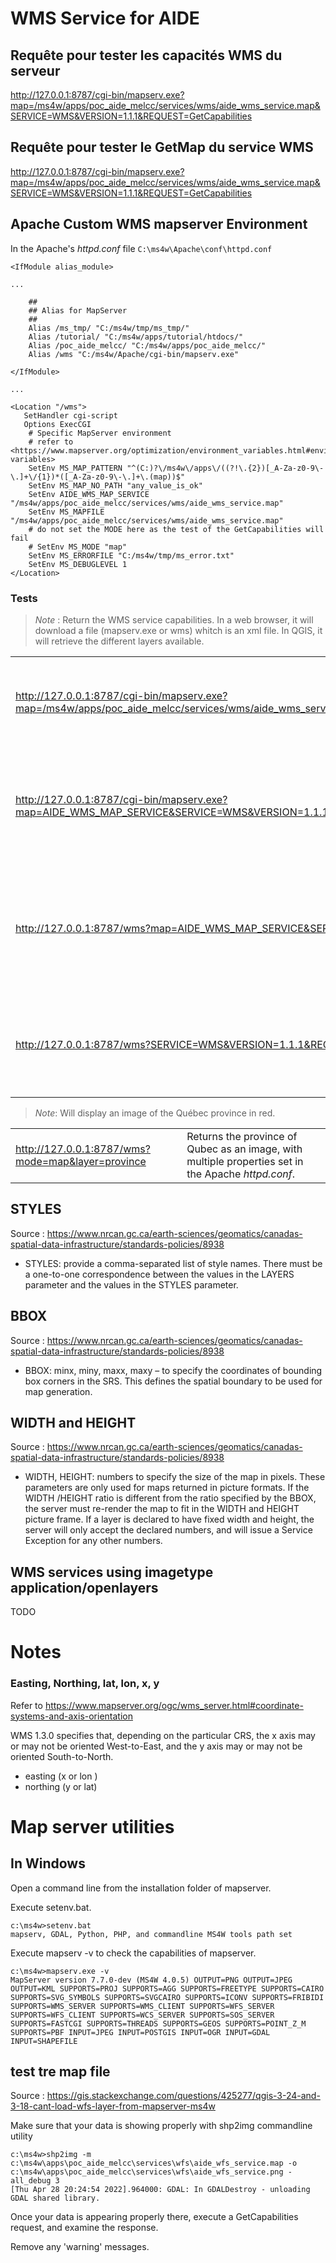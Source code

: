 # WMS Service for AIDE

## Requête pour tester les capacités WMS du serveur

<http://127.0.0.1:8787/cgi-bin/mapserv.exe?map=/ms4w/apps/poc_aide_melcc/services/wms/aide_wms_service.map&SERVICE=WMS&VERSION=1.1.1&REQUEST=GetCapabilities>

## Requête pour tester le GetMap  du service WMS

<http://127.0.0.1:8787/cgi-bin/mapserv.exe?map=/ms4w/apps/poc_aide_melcc/services/wms/aide_wms_service.map&SERVICE=WMS&VERSION=1.1.1&REQUEST=GetCapabilities>

## Apache Custom WMS mapserver Environment

In the Apache's _httpd.conf_ file `C:\ms4w\Apache\conf\httpd.conf`

```
<IfModule alias_module>
 
...

    ##
    ## Alias for MapServer
    ##
    Alias /ms_tmp/ "C:/ms4w/tmp/ms_tmp/"      
    Alias /tutorial/ "C:/ms4w/apps/tutorial/htdocs/"
    Alias /poc_aide_melcc/ "C:/ms4w/apps/poc_aide_melcc/"
    Alias /wms "C:/ms4w/Apache/cgi-bin/mapserv.exe"

</IfModule>

...

<Location "/wms">
   SetHandler cgi-script
   Options ExecCGI
    # Specific MapServer environment
    # refer to <https://www.mapserver.org/optimization/environment_variables.html#environment-variables>
    SetEnv MS_MAP_PATTERN "^(C:)?\/ms4w\/apps\/((?!\.{2})[_A-Za-z0-9\-\.]+\/{1})*([_A-Za-z0-9\-\.]+\.(map))$"
    SetEnv MS_MAP_NO_PATH "any_value_is_ok"
    SetEnv AIDE_WMS_MAP_SERVICE "/ms4w/apps/poc_aide_melcc/services/wms/aide_wms_service.map"
    SetEnv MS_MAPFILE "/ms4w/apps/poc_aide_melcc/services/wms/aide_wms_service.map"
    # do not set the MODE here as the test of the GetCapabilities will fail
    # SetEnv MS_MODE "map"
    SetEnv MS_ERRORFILE "C:/ms4w/tmp/ms_error.txt"
    SetEnv MS_DEBUGLEVEL 1
</Location>

```

### Tests

> _Note_ : Return the WMS service capabilities. In a web browser, it will download a file (mapserv.exe or wms) whitch is an xml file. In QGIS, it will retrieve the different layers available.

| | |
|:-|:-|
| <http://127.0.0.1:8787/cgi-bin/mapserv.exe?map=/ms4w/apps/poc_aide_melcc/services/wms/aide_wms_service.map&SERVICE=WMS&VERSION=1.1.1&REQUEST=GetCapabilities> | Return the WMS service capabilities with no customization of the Apache httpd.conf. |
| <http://127.0.0.1:8787/cgi-bin/mapserv.exe?map=AIDE_WMS_MAP_SERVICE&SERVICE=WMS&VERSION=1.1.1&REQUEST=GetCapabilities> | Return the WMS service capabilities with the _map=mapfile_ path obfuscated by an alias, set in the Apache _httpd.conf_. |
| <http://127.0.0.1:8787/wms?map=AIDE_WMS_MAP_SERVICE&SERVICE=WMS&VERSION=1.1.1&REQUEST=GetCapabilities> | Return the WMS service capabilities with the _cgi-bin/mapserv.exe_ webpath mapfile path obfuscated by an alias, set in the Apache _httpd.conf_. |
| <http://127.0.0.1:8787/wms?SERVICE=WMS&VERSION=1.1.1&REQUEST=GetCapabilities> | Return the WMS service capabilities with the _map=mapfile_ set in the Apache _httpd.conf_. |

> _Note_: Will display an image of the Québec province in red.

| | |
|:-|:-|
| <http://127.0.0.1:8787/wms?mode=map&layer=province> | Returns the province of Qubec as an image, with multiple properties set in the Apache _httpd.conf_. |

## STYLES

Source : <https://www.nrcan.gc.ca/earth-sciences/geomatics/canadas-spatial-data-infrastructure/standards-policies/8938>


* STYLES: provide a comma-separated list of style names. There must be a one-to-one correspondence between the values in the LAYERS parameter and the values in the STYLES parameter.

## BBOX

Source : <https://www.nrcan.gc.ca/earth-sciences/geomatics/canadas-spatial-data-infrastructure/standards-policies/8938>

* BBOX: minx, miny, maxx, maxy – to specify the coordinates of bounding box corners in the  SRS. This defines the spatial boundary to be used for map generation.

## WIDTH and HEIGHT

Source : <https://www.nrcan.gc.ca/earth-sciences/geomatics/canadas-spatial-data-infrastructure/standards-policies/8938>

* WIDTH, HEIGHT: numbers to specify the size of the map in pixels. These parameters are only used for maps returned in picture formats. If the WIDTH /HEIGHT ratio is different from the ratio specified by the  BBOX, the server must re-render the map to fit in the WIDTH and HEIGHT picture frame. If a layer is declared to have fixed width and height, the server will only accept the declared numbers, and will issue a Service Exception for any other numbers.

## WMS services using imagetype application/openlayers

TODO

# Notes

### Easting, Northing, lat, lon, x, y 

Refer to <https://www.mapserver.org/ogc/wms_server.html#coordinate-systems-and-axis-orientation>

WMS 1.3.0 specifies that, depending on the particular CRS, the x axis may or may not be oriented West-to-East, and the y axis may or may not be oriented South-to-North.

* easting (x or lon )
* northing (y or lat)

# Map server utilities

## In Windows

Open a command line from the installation folder of mapserver.

Execute setenv.bat.

```
c:\ms4w>setenv.bat
mapserv, GDAL, Python, PHP, and commandline MS4W tools path set
```

Execute mapserv -v to check the capabilities of mapserver.

```
c:\ms4w>mapserv.exe -v
MapServer version 7.7.0-dev (MS4W 4.0.5) OUTPUT=PNG OUTPUT=JPEG OUTPUT=KML SUPPORTS=PROJ SUPPORTS=AGG SUPPORTS=FREETYPE SUPPORTS=CAIRO SUPPORTS=SVG_SYMBOLS SUPPORTS=SVGCAIRO SUPPORTS=ICONV SUPPORTS=FRIBIDI SUPPORTS=WMS_SERVER SUPPORTS=WMS_CLIENT SUPPORTS=WFS_SERVER SUPPORTS=WFS_CLIENT SUPPORTS=WCS_SERVER SUPPORTS=SOS_SERVER SUPPORTS=FASTCGI SUPPORTS=THREADS SUPPORTS=GEOS SUPPORTS=POINT_Z_M SUPPORTS=PBF INPUT=JPEG INPUT=POSTGIS INPUT=OGR INPUT=GDAL INPUT=SHAPEFILE
```

## test tre map file

Source : <https://gis.stackexchange.com/questions/425277/qgis-3-24-and-3-18-cant-load-wfs-layer-from-mapserver-ms4w>

Make sure that your data is showing properly with shp2img commandline utility 

```
c:\ms4w>shp2img -m c:\ms4w\apps\poc_aide_melcc\services\wfs\aide_wfs_service.map -o c:\ms4w\apps\poc_aide_melcc\services\wfs\aide_wfs_service.png -all_debug 3
[Thu Apr 28 20:24:54 2022].964000: GDAL: In GDALDestroy - unloading GDAL shared library.
```

Once your data is appearing properly there, execute a GetCapabilities request, and examine the response. 

Remove any 'warning' messages.